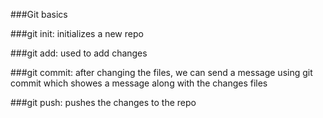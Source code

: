 ###Git basics

###git init:
 initializes a new repo

###git add: 
used to add changes

###git commit: 
after changing the files, we can send a message using git commit which showes a message along with the changes files

###git push:
 pushes the changes to the repo
